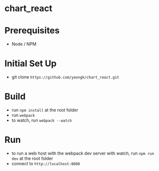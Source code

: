 # chart_react

Prerequisites
=============
* Node / NPM

Initial Set Up
==============
* git clone `https://github.com/yeongk/chart_react.git`

Build
=====
* run `npm install` at the root folder
* run `webpack`
* to watch, run `webpack --watch`

Run
=====
* to run a web host with the webpack dev server with watch, run `npm run dev` at the root folder
* connect to `http://localhost:8080`